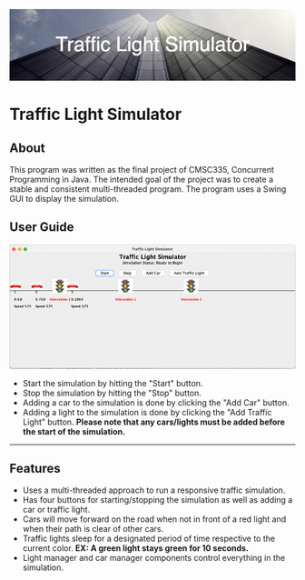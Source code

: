 ![Banner](https://raw.githubusercontent.com/kylebusey/TrafficLightSimulator/master/Traffic_Light_Simulator.png)

# Traffic Light Simulator

## About
This program was written as the final project of CMSC335, Concurrent Programming in Java. The intended goal of the project was to create a stable and consistent multi-threaded program. The program uses a Swing GUI to display the simulation.

## User Guide
![Banner](https://raw.githubusercontent.com/kylebusey/TrafficLightSimulator/master/TrafficLightSimulatorExample.png)

- Start the simulation by hitting the "Start" button.
- Stop the simulation by hitting the "Stop" button.
- Adding a car to the simulation is done by clicking the "Add Car" button.
- Adding a light to the simulation is done by clicking the "Add Traffic Light" button.
**Please note that any cars/lights must be added before the start of the simulation.**
---
## Features
- Uses a multi-threaded approach to run a responsive traffic simulation. 
- Has four buttons for starting/stopping the simulation as well as adding a car or traffic light.
- Cars will move forward on the road when not in front of a red light and when their path is clear of other cars.
- Traffic lights sleep for a designated period of time respective to the current color. **EX: A green light stays green for 10 seconds.**
- Light manager and car manager components control everything in the simulation.

